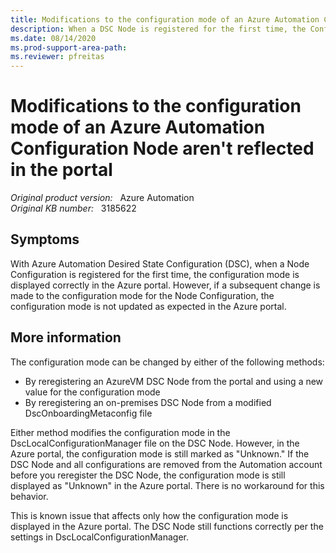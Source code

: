 ```yaml
---
title: Modifications to the configuration mode of an Azure Automation Configuration Node aren't reflected in the portal
description: When a DSC Node is registered for the first time, the Configuration Mode appears correctly in the Azure portal. But if a change is made to Configuration Mode on the DSC Node, the Configuration Mode is not updated in the Azure portal.
ms.date: 08/14/2020
ms.prod-support-area-path: 
ms.reviewer: pfreitas
---
```

# Modifications to the configuration mode of an Azure Automation Configuration Node aren't reflected in the portal

_Original product version:_ &nbsp; Azure Automation  
_Original KB number:_ &nbsp; 3185622

## Symptoms

With Azure Automation Desired State Configuration (DSC), when a Node Configuration is registered for the first time, the configuration mode is displayed correctly in the Azure portal. However, if a subsequent change is made to the configuration mode for the Node Configuration, the configuration mode is not updated as expected in the Azure portal.

## More information

The configuration mode can be changed by either of the following methods:

- By reregistering an AzureVM DSC Node from the portal and using a new value for the configuration mode
- By reregistering an on-premises DSC Node from a modified DscOnboardingMetaconfig file

Either method modifies the configuration mode in the DscLocalConfigurationManager file on the DSC Node. However, in the Azure portal, the configuration mode is still marked as "Unknown." If the DSC Node and all configurations are removed from the Automation account before you reregister the DSC Node, the configuration mode is still displayed as "Unknown" in the Azure portal. There is no workaround for this behavior.

This is known issue that affects only how the configuration mode is displayed in the Azure portal. The DSC Node still functions correctly per the settings in DscLocalConfigurationManager.
